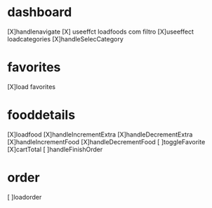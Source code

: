 # dashboard
[X]handlenavigate
[X] useeffct loadfoods com filtro
[X]useeffect loadcategories
[X]handleSelecCategory

# favorites
[X]load favorites

# fooddetails
[X]loadfood
[X]handleIncrementExtra
[X]handleDecrementExtra
[X]handleIncrementFood
[X]handleDecrementFood
[ ]toggleFavorite
[X]cartTotal
[ ]handleFinishOrder

# order
[ ]loadorder

